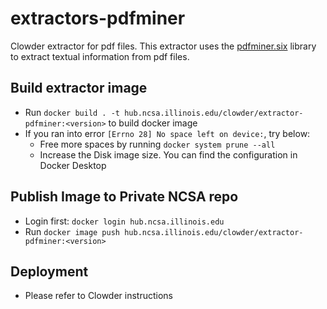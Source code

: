 # extractors-pdfminer
Clowder extractor for pdf files.
This extractor uses the [pdfminer.six](https://github.com/pdfminer/pdfminer.six) library to extract textual information from pdf files. 

## Build extractor image

- Run `docker build . -t hub.ncsa.illinois.edu/clowder/extractor-pdfminer:<version>` to build docker image
- If you ran into error `[Errno 28] No space left on device:`, try below:
    - Free more spaces by running `docker system prune --all` 
    - Increase the Disk image size. You can find the configuration in Docker Desktop

## Publish Image to Private NCSA repo
- Login first: `docker login hub.ncsa.illinois.edu`
- Run `docker image push hub.ncsa.illinois.edu/clowder/extractor-pdfminer:<version>`

## Deployment
- Please refer to Clowder instructions

